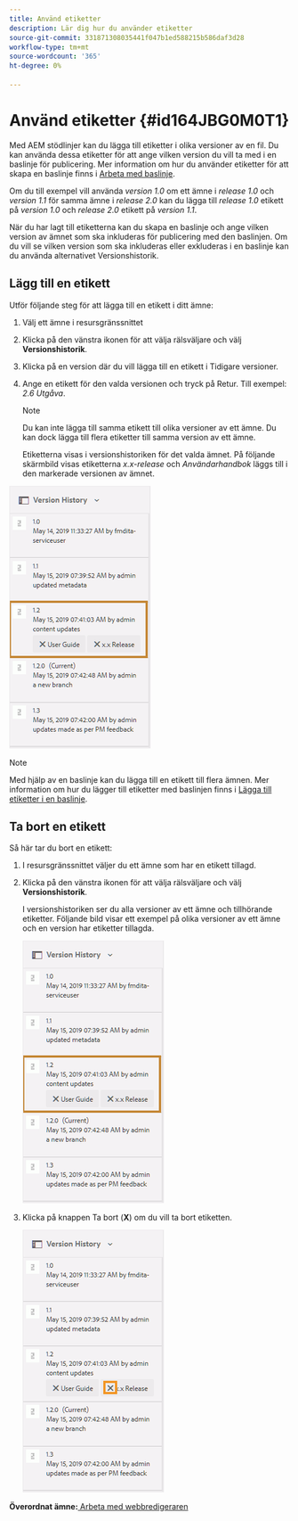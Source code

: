 ```yaml
---
title: Använd etiketter
description: Lär dig hur du använder etiketter
source-git-commit: 331871308035441f047b1ed588215b586daf3d28
workflow-type: tm+mt
source-wordcount: '365'
ht-degree: 0%

---
```



# Använd etiketter {#id164JBG0M0T1}

Med AEM stödlinjer kan du lägga till etiketter i olika versioner av en fil. Du kan använda dessa etiketter för att ange vilken version du vill ta med i en baslinje för publicering. Mer information om hur du använder etiketter för att skapa en baslinje finns i [Arbeta med baslinje](generate-output-use-baseline-for-publishing.md#).

Om du till exempel vill använda *version 1.0* om ett ämne i *release 1.0* och *version 1.1* för samma ämne i *release 2.0* kan du lägga till *release 1.0* etikett på *version 1.0* och *release 2.0* etikett på *version 1.1*.

När du har lagt till etiketterna kan du skapa en baslinje och ange vilken version av ämnet som ska inkluderas för publicering med den baslinjen. Om du vill se vilken version som ska inkluderas eller exkluderas i en baslinje kan du använda alternativet Versionshistorik.

## Lägg till en etikett

Utför följande steg för att lägga till en etikett i ditt ämne:

1. Välj ett ämne i resursgränssnittet
1. Klicka på den vänstra ikonen för att välja rälsväljare och välj **Versionshistorik**.
1. Klicka på en version där du vill lägga till en etikett i Tidigare versioner.

1. Ange en etikett för den valda versionen och tryck på Retur. Till exempel: *2.6 Utgåva*.

   >[!NOTE]
   >
   > Du kan inte lägga till samma etikett till olika versioner av ett ämne. Du kan dock lägga till flera etiketter till samma version av ett ämne.

   Etiketterna visas i versionshistoriken för det valda ämnet. På följande skärmbild visas etiketterna *x.x-release* och *Användarhandbok* läggs till i den markerade versionen av ämnet.


![](images/labels.png)

>[!NOTE]
>
> Med hjälp av en baslinje kan du lägga till en etikett till flera ämnen. Mer information om hur du lägger till etiketter med baslinjen finns i [Lägga till etiketter i en baslinje](generate-output-use-baseline-for-publishing.md#id184KD0T305Z).

## Ta bort en etikett

Så här tar du bort en etikett:

1. I resursgränssnittet väljer du ett ämne som har en etikett tillagd.
1. Klicka på den vänstra ikonen för att välja rälsväljare och välj **Versionshistorik**.

   I versionshistoriken ser du alla versioner av ett ämne och tillhörande etiketter. Följande bild visar ett exempel på olika versioner av ett ämne och en version har etiketter tillagda.

   ![](images/labels.png)

1. Klicka på knappen Ta bort \(**X**\) om du vill ta bort etiketten.

   ![](images/delete-labels.png)


**Överordnat ämne:**[ Arbeta med webbredigeraren](web-editor.md)

